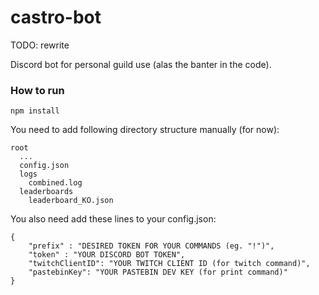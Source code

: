 # castro-bot
TODO: rewrite


Discord bot for personal guild use (alas the banter in the code).

### How to run

```npm install```

You need to add following directory structure manually (for now):
```
root
  ...
  config.json
  logs
    combined.log
  leaderboards
    leaderboard_KO.json
```

You also need add these lines to your config.json:
```
{
    "prefix" : "DESIRED TOKEN FOR YOUR COMMANDS (eg. "!")",
    "token" : "YOUR DISCORD BOT TOKEN",
    "twitchClientID": "YOUR TWITCH CLIENT ID (for twitch command)",
    "pastebinKey": "YOUR PASTEBIN DEV KEY (for print command)"
}
```
